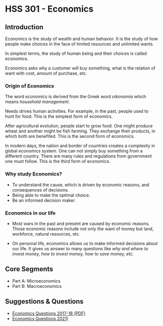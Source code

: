 # HSS 301 - Economics

## Introduction

Economics is the study of wealth and human behavior. It is the study of how people make choices in the face of limited resources and unlimited wants.

In simplest terms, the study of human being and their choices is called economics.

Economics asks why a customer will buy something, what is the relation of want with cost, amount of purchase, etc.

### Origin of Economics

The word _economics_ is derived from the Greek word _oikonomia_ which means _household management_.

Needs drives human activities. For example, in the past, people used to hunt for food. This is the simplest form of economics.

After agricultural evolution, people start to grow food. One might produce wheat and another might be fish farming. They exchange their products, in which both are benefited. This is the second form of economics.

In modern days, the nation and border of countries creates a complexity in global economics system. One can not simply buy something from a different country. There are many rules and regulations from government one must follow. This is the third form of economics.

### Why study Economics?

- To understand the cause, which is driven by economic reasons, and consequences of decisions.
- Being able to make the optimal choice.
- Be an informed decision maker.

### Economics in our life

- Most wars in the past and present are caused by economic reasons. Those economic reasons include not only the want of money but land, workforce, natural resources, etc.

- On personal life, economics allows us to make informed decisions about our life. It gives us answer to many questions like _why and where to invest money, how to invest money, how to save money, etc._

## Core Segments

- Part A: Microeconomics
- Part B: Macroeconomics

## Suggestions & Questions

- [Economics Questions 2017-18 (PDF)](./questions/Economics-question-2017-18.pdf)
- [Economics Questions 2021)](./questions/Economics-question-2021.md)
